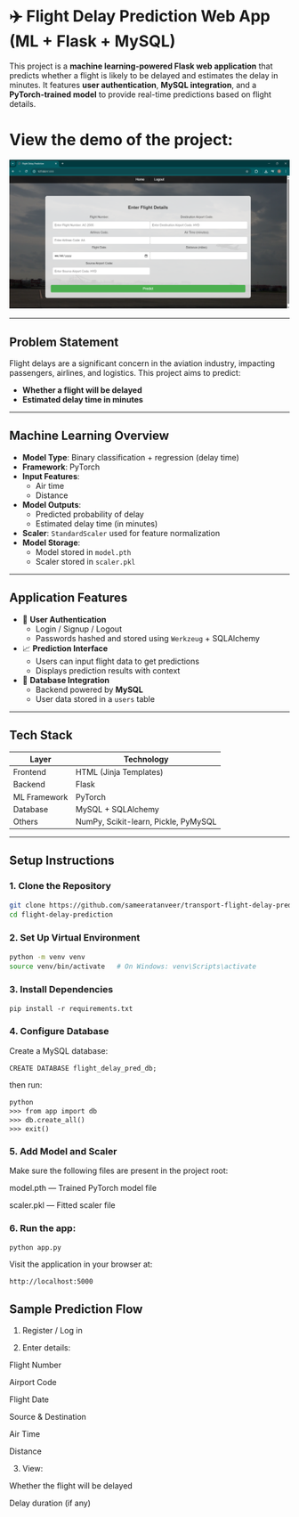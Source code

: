 # ✈️ Flight Delay Prediction Web App (ML + Flask + MySQL)

This project is a **machine learning-powered Flask web application** that predicts whether a flight is likely to be delayed and estimates the delay in minutes. It features **user authentication**, **MySQL integration**, and a **PyTorch-trained model** to provide real-time predictions based on flight details.

# View the demo of the project:
[![Watch the video](images-videos/thumbnail.png)](https://www.youtube.com/watch?v=Bye2DSy-W-I)


---

## Problem Statement

Flight delays are a significant concern in the aviation industry, impacting passengers, airlines, and logistics. This project aims to predict:

- **Whether a flight will be delayed**
- **Estimated delay time in minutes**

---

## Machine Learning Overview

- **Model Type**: Binary classification + regression (delay time)
- **Framework**: PyTorch
- **Input Features**:
  - Air time
  - Distance
- **Model Outputs**:
  - Predicted probability of delay
  - Estimated delay time (in minutes)
- **Scaler**: `StandardScaler` used for feature normalization
- **Model Storage**:
  - Model stored in `model.pth`
  - Scaler stored in `scaler.pkl`

---

## Application Features

- 🔐 **User Authentication**
  - Login / Signup / Logout
  - Passwords hashed and stored using `Werkzeug` + SQLAlchemy
- 📈 **Prediction Interface**
  - Users can input flight data to get predictions
  - Displays prediction results with context
- 💾 **Database Integration**
  - Backend powered by **MySQL**
  - User data stored in a `users` table

---

## Tech Stack

| Layer          | Technology              |
|----------------|--------------------------|
| Frontend       | HTML (Jinja Templates)    |
| Backend        | Flask                     |
| ML Framework   | PyTorch                   |
| Database       | MySQL + SQLAlchemy        |
| Others         | NumPy, Scikit-learn, Pickle, PyMySQL |

---

## Setup Instructions

### 1. Clone the Repository

```bash
git clone https://github.com/sameeratanveer/transport-flight-delay-prediction-flask.git
cd flight-delay-prediction
```

### 2. Set Up Virtual Environment

```bash
python -m venv venv
source venv/bin/activate   # On Windows: venv\Scripts\activate
```

### 3. Install Dependencies
```
pip install -r requirements.txt
```

### 4. Configure Database
Create a MySQL database:
```
CREATE DATABASE flight_delay_pred_db;
```
then run:
```
python
>>> from app import db
>>> db.create_all()
>>> exit()
```

### 5. Add Model and Scaler
Make sure the following files are present in the project root:

model.pth — Trained PyTorch model file

scaler.pkl — Fitted scaler file

### 6. Run the app:
```
python app.py
```
Visit the application in your browser at:
```
http://localhost:5000
```

## Sample Prediction Flow
1. Register / Log in

2. Enter details:

Flight Number

Airport Code

Flight Date

Source & Destination

Air Time

Distance

3. View:

Whether the flight will be delayed

Delay duration (if any)
